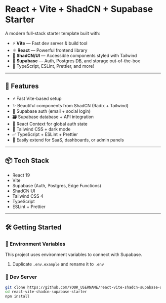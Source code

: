 # React + Vite + ShadCN + Supabase Starter

A modern full-stack starter template built with:

- ⚡ **Vite** — Fast dev server & build tool
- ⚛️ **React** — Powerful frontend library
- 🎨 **ShadCN/UI** — Accessible components styled with Tailwind
- 🔐 **Supabase** — Auth, Postgres DB, and storage out-of-the-box
- 🧪 TypeScript, ESLint, Prettier, and more!

---

## 🚀 Features

- ⚡ Fast Vite-based setup
- ✨ Beautiful components from ShadCN (Radix + Tailwind)
- 🔐 Supabase auth (email + social login)
- 🗃️ Supabase database + API integration
- 🧠 React Context for global auth state
- 💅 Tailwind CSS + dark mode
- ✅ TypeScript + ESLint + Prettier
- 🔄 Easily extend for SaaS, dashboards, or admin panels

---

## 📦 Tech Stack

- React 19
- Vite
- Supabase (Auth, Postgres, Edge Functions)
- ShadCN UI
- Tailwind CSS 4
- TypeScript
- ESLint + Prettier

---

## 🛠️ Getting Started

### 🔧 Environment Variables

This project uses environment variables to connect with Supabase.

1. Duplicate `.env.example` and rename it to `.env`

### 🔧 Dev Server

```bash
git clone https://github.com/YOUR_USERNAME/react-vite-shadcn-supabase-starter.git
cd react-vite-shadcn-supabase-starter
npm install
```

